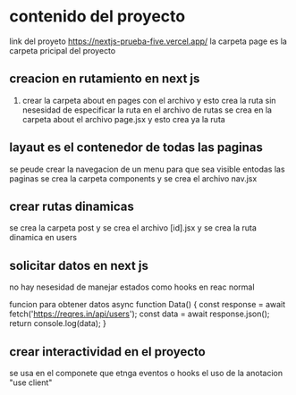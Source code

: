 # contenido del proyecto
link del proyeto  https://nextjs-prueba-five.vercel.app/
la carpeta page es la carpeta pricipal del proyecto

## creacion  en rutamiento en next js
1. crear la carpeta  about en pages
con el archivo y esto crea la ruta sin nesesidad de especificar la ruta en el archivo de rutas  se crea  en la carpeta about el archivo page.jsx y esto crea ya la ruta 

## layaut es el contenedor de todas las paginas 
se peude crear la navegacion  de un menu para que sea visible entodas las paginas
se crea la carpeta components y se crea el archivo nav.jsx 

## crear  rutas dinamicas
se crea la carpeta post y se crea el archivo [id].jsx y se crea la ruta dinamica en users

## solicitar datos en next js 

no hay nesesidad de manejar estados como hooks en reac normal

funcion para obtener datos 
async function Data() {
  const response = await fetch('https://reqres.in/api/users');
  const data = await response.json();
  return console.log(data);
}

## crear  interactividad en el proyecto
se usa en el componete que etnga eventos o hooks el uso  de la anotacion  
"use client"
